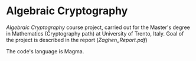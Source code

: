 # Algebraic Cryptography

*Algebraic Cryptography* course project, carried out for the Master's degree in Mathematics (Cryptography path) at University of Trento, Italy.
Goal of the project is described in the report (*Zaghen_Report.pdf*) 

The code's language is Magma.
